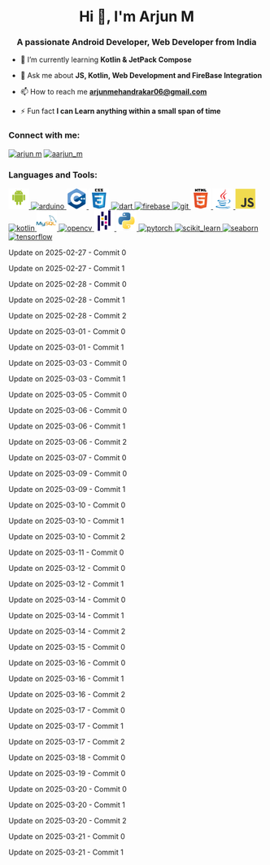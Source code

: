 <h1 align="center">Hi 👋, I'm Arjun M</h1>
<h3 align="center">A passionate Android Developer, Web Developer from India</h3>

- 🌱 I’m currently learning **Kotlin & JetPack Compose**

- 💬 Ask me about **JS, Kotlin, Web Development and FireBase Integration**

- 📫 How to reach me **arjunmehandrakar06@gmail.com**

- ⚡ Fun fact **I can Learn anything within a small span of time**

<h3 align="left">Connect with me:</h3>
<p align="left">
<a href="https://linkedin.com/in/arjun m" target="blank"><img align="center" src="https://raw.githubusercontent.com/rahuldkjain/github-profile-readme-generator/master/src/images/icons/Social/linked-in-alt.svg" alt="arjun m" height="30" width="40" /></a>
<a href="https://www.leetcode.com/aarjun_m" target="blank"><img align="center" src="https://raw.githubusercontent.com/rahuldkjain/github-profile-readme-generator/master/src/images/icons/Social/leet-code.svg" alt="aarjun_m" height="30" width="40" /></a>
</p>

<h3 align="left">Languages and Tools:</h3>
<p align="left"> <a href="https://developer.android.com" target="_blank" rel="noreferrer"> <img src="https://raw.githubusercontent.com/devicons/devicon/master/icons/android/android-original-wordmark.svg" alt="android" width="40" height="40"/> </a> <a href="https://www.arduino.cc/" target="_blank" rel="noreferrer"> <img src="https://cdn.worldvectorlogo.com/logos/arduino-1.svg" alt="arduino" width="40" height="40"/> </a> <a href="https://www.w3schools.com/cpp/" target="_blank" rel="noreferrer"> <img src="https://raw.githubusercontent.com/devicons/devicon/master/icons/cplusplus/cplusplus-original.svg" alt="cplusplus" width="40" height="40"/> </a> <a href="https://www.w3schools.com/css/" target="_blank" rel="noreferrer"> <img src="https://raw.githubusercontent.com/devicons/devicon/master/icons/css3/css3-original-wordmark.svg" alt="css3" width="40" height="40"/> </a> <a href="https://dart.dev" target="_blank" rel="noreferrer"> <img src="https://www.vectorlogo.zone/logos/dartlang/dartlang-icon.svg" alt="dart" width="40" height="40"/> </a> <a href="https://firebase.google.com/" target="_blank" rel="noreferrer"> <img src="https://www.vectorlogo.zone/logos/firebase/firebase-icon.svg" alt="firebase" width="40" height="40"/> </a> <a href="https://git-scm.com/" target="_blank" rel="noreferrer"> <img src="https://www.vectorlogo.zone/logos/git-scm/git-scm-icon.svg" alt="git" width="40" height="40"/> </a> <a href="https://www.w3.org/html/" target="_blank" rel="noreferrer"> <img src="https://raw.githubusercontent.com/devicons/devicon/master/icons/html5/html5-original-wordmark.svg" alt="html5" width="40" height="40"/> </a> <a href="https://www.java.com" target="_blank" rel="noreferrer"> <img src="https://raw.githubusercontent.com/devicons/devicon/master/icons/java/java-original.svg" alt="java" width="40" height="40"/> </a> <a href="https://developer.mozilla.org/en-US/docs/Web/JavaScript" target="_blank" rel="noreferrer"> <img src="https://raw.githubusercontent.com/devicons/devicon/master/icons/javascript/javascript-original.svg" alt="javascript" width="40" height="40"/> </a> <a href="https://kotlinlang.org" target="_blank" rel="noreferrer"> <img src="https://www.vectorlogo.zone/logos/kotlinlang/kotlinlang-icon.svg" alt="kotlin" width="40" height="40"/> </a> <a href="https://www.mysql.com/" target="_blank" rel="noreferrer"> <img src="https://raw.githubusercontent.com/devicons/devicon/master/icons/mysql/mysql-original-wordmark.svg" alt="mysql" width="40" height="40"/> </a> <a href="https://opencv.org/" target="_blank" rel="noreferrer"> <img src="https://www.vectorlogo.zone/logos/opencv/opencv-icon.svg" alt="opencv" width="40" height="40"/> </a> <a href="https://pandas.pydata.org/" target="_blank" rel="noreferrer"> <img src="https://raw.githubusercontent.com/devicons/devicon/2ae2a900d2f041da66e950e4d48052658d850630/icons/pandas/pandas-original.svg" alt="pandas" width="40" height="40"/> </a> <a href="https://www.python.org" target="_blank" rel="noreferrer"> <img src="https://raw.githubusercontent.com/devicons/devicon/master/icons/python/python-original.svg" alt="python" width="40" height="40"/> </a> <a href="https://pytorch.org/" target="_blank" rel="noreferrer"> <img src="https://www.vectorlogo.zone/logos/pytorch/pytorch-icon.svg" alt="pytorch" width="40" height="40"/> </a> <a href="https://scikit-learn.org/" target="_blank" rel="noreferrer"> <img src="https://upload.wikimedia.org/wikipedia/commons/0/05/Scikit_learn_logo_small.svg" alt="scikit_learn" width="40" height="40"/> </a> <a href="https://seaborn.pydata.org/" target="_blank" rel="noreferrer"> <img src="https://seaborn.pydata.org/_images/logo-mark-lightbg.svg" alt="seaborn" width="40" height="40"/> </a> <a href="https://www.tensorflow.org" target="_blank" rel="noreferrer"> <img src="https://www.vectorlogo.zone/logos/tensorflow/tensorflow-icon.svg" alt="tensorflow" width="40" height="40"/> </a> </p>

Update on 2025-02-27 - Commit 0

Update on 2025-02-27 - Commit 1

Update on 2025-02-28 - Commit 0

Update on 2025-02-28 - Commit 1

Update on 2025-02-28 - Commit 2

Update on 2025-03-01 - Commit 0

Update on 2025-03-01 - Commit 1

Update on 2025-03-03 - Commit 0

Update on 2025-03-03 - Commit 1

Update on 2025-03-05 - Commit 0

Update on 2025-03-06 - Commit 0

Update on 2025-03-06 - Commit 1

Update on 2025-03-06 - Commit 2

Update on 2025-03-07 - Commit 0

Update on 2025-03-09 - Commit 0

Update on 2025-03-09 - Commit 1

Update on 2025-03-10 - Commit 0

Update on 2025-03-10 - Commit 1

Update on 2025-03-10 - Commit 2

Update on 2025-03-11 - Commit 0

Update on 2025-03-12 - Commit 0

Update on 2025-03-12 - Commit 1

Update on 2025-03-14 - Commit 0

Update on 2025-03-14 - Commit 1

Update on 2025-03-14 - Commit 2

Update on 2025-03-15 - Commit 0

Update on 2025-03-16 - Commit 0

Update on 2025-03-16 - Commit 1

Update on 2025-03-16 - Commit 2

Update on 2025-03-17 - Commit 0

Update on 2025-03-17 - Commit 1

Update on 2025-03-17 - Commit 2

Update on 2025-03-18 - Commit 0

Update on 2025-03-19 - Commit 0

Update on 2025-03-20 - Commit 0

Update on 2025-03-20 - Commit 1

Update on 2025-03-20 - Commit 2

Update on 2025-03-21 - Commit 0

Update on 2025-03-21 - Commit 1
